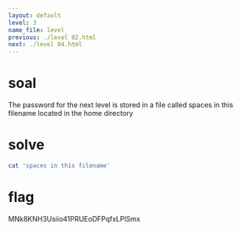 ```yaml
---
layout: default
level: 3
name_file: level
previous: ./level 02.html
next: ./level 04.html
---
```


# soal
The password for the next level is stored in a file called spaces in this filename located in the home directory

# solve
```bash
cat 'spaces in this filename'
```

# flag
MNk8KNH3Usiio41PRUEoDFPqfxLPlSmx